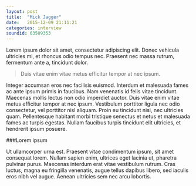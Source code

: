 ```yaml
---
layout: post
title:  "Mick Jagger"
date:   2015-12-09 21:11:21
categories: interview
soundid: 63509353
---
```

Lorem ipsum dolor sit amet, consectetur adipiscing elit. Donec vehicula ultricies mi, et rhoncus odio tempus nec. Praesent nec massa rutrum, fermentum ante a, tincidunt dolor.

> Duis vitae enim vitae metus efficitur tempor at nec ipsum.

Integer accumsan eros nec facilisis euismod. Interdum et malesuada fames ac ante ipsum primis in faucibus. Nam venenatis id felis vitae tincidunt. Maecenas mollis lectus non odio imperdiet auctor. Duis vitae enim vitae metus efficitur tempor at nec ipsum. Vestibulum porttitor ligula nec odio consectetur, vel porttitor nisl aliquam. Proin eu tincidunt nisi, nec ultricies quam. Pellentesque habitant morbi tristique senectus et netus et malesuada fames ac turpis egestas. Nullam faucibus turpis tincidunt elit ultricies, et hendrerit ipsum posuere.

###Lorem ipsum

Ut ullamcorper urna est. Praesent vitae condimentum ipsum, sit amet consequat lorem. Nullam sapien enim, ultrices eget lacinia ut, pharetra pulvinar purus. Maecenas interdum erat vitae vestibulum rutrum. Cras luctus, magna eu fringilla venenatis, augue tellus dapibus libero, sed iaculis eros nibh vel augue. Aenean ultricies sem nec arcu lobortis.
